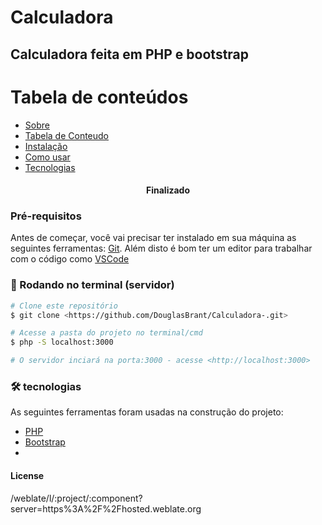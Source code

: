 # Calculadora
## Calculadora feita em PHP e bootstrap

Tabela de conteúdos
=================
<!--ts-->
   * [Sobre](#Sobre)
   * [Tabela de Conteudo](#tabela-de-conteudo)
   * [Instalação](#instalacao)
   * [Como usar](#como-usar)
   * [Tecnologias](#tecnologias)
<!--te-->

<h4 align="center"> 
	 Finalizado 
</h4>

### Pré-requisitos

Antes de começar, você vai precisar ter instalado em sua máquina as seguintes ferramentas:
[Git](https://git-scm.com).
Além disto é bom ter um editor para trabalhar com o código como [VSCode](https://code.visualstudio.com/)

### 🎲 Rodando no terminal (servidor)

```bash
# Clone este repositório
$ git clone <https://github.com/DouglasBrant/Calculadora-.git>

# Acesse a pasta do projeto no terminal/cmd
$ php -S localhost:3000

# O servidor inciará na porta:3000 - acesse <http://localhost:3000>
```
### 🛠 tecnologias

As seguintes ferramentas foram usadas na construção do projeto:

- [PHP](https://expo.io/) 
- [Bootstrap](https://getbootstrap.com/)
-
#### License
/weblate/l/:project/:component?server=https%3A%2F%2Fhosted.weblate.org

